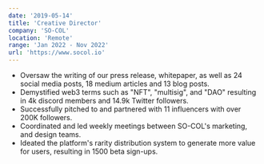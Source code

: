 ```yaml
---
date: '2019-05-14'
title: 'Creative Director'
company: 'SO-COL'
location: 'Remote'
range: 'Jan 2022 - Nov 2022'
url: 'https://www.socol.io'
---
```


- Oversaw the writing of our press release, whitepaper, as well as 24 social media posts, 18 medium articles and 13 blog posts.
- Demystified web3 terms such as "NFT", "multisig", and "DAO" resulting in 4k discord members and 14.9k Twitter followers.
- Successfully pitched to and partnered with 11 influencers with over 200K followers.
- Coordinated and led weekly meetings between SO-COL's marketing, and design teams.
- Ideated the platform's rarity distribution system to generate more value for users, resulting in 1500 beta sign-ups.
